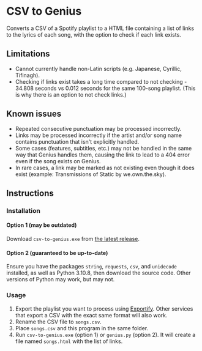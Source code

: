 # CSV to Genius
 Converts a CSV of a Spotify playlist to a HTML file containing a list of links to the lyrics of each song, with the option to check if each link exists.

## Limitations
- Cannot currently handle non-Latin scripts (e.g. Japanese, Cyrillic, Tifinagh).
- Checking if links exist takes a long time compared to not checking - 34.808 seconds vs 0.012 seconds for the same 100-song playlist. (This is why there is an option to not check links.)

## Known issues
- Repeated consecutive punctuation may be processed incorrectly.
- Links may be processed incorrectly if the artist and/or song name contains punctuation that isn't explicitly handled.
- Some cases (features, subtitles, etc.) may not be handled in the same way that Genius handles them, causing the link to lead to a 404 error even if the song exists on Genius.
- In rare cases, a link may be marked as not existing even though it does exist (example: Transmissions of Static by we.own.the.sky).

## Instructions
### Installation
#### Option 1 (may be outdated)
Download `csv-to-genius.exe` from [the latest release](https://github.com/suntooth/csv-to-genius/releases/latest).

#### Option 2 (guaranteed to be up-to-date)
Ensure you have the packages `string`, `requests`, `csv`, and `unidecode` installed, as well as Python 3.10.8, then download the source code. Other versions of Python may work, but may not.

### Usage
1. Export the playlist you want to process using [Exportify](https://exportify.app/). Other services that export a CSV with the exact same format will also work.
2. Rename the CSV file to `songs.csv`.
3. Place `songs.csv` and this program in the same folder.
4. Run `csv-to-genius.exe` (option 1) or `genius.py` (option 2). It will create a file named `songs.html` with the list of links.
